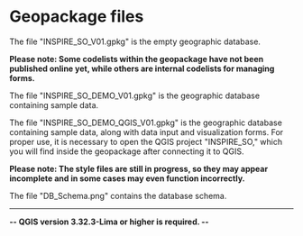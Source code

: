 # Geopackage files



The file "INSPIRE_SO_V01.gpkg" is the empty geographic database.

**Please note: Some codelists within the geopackage have not been published online yet, while others are internal codelists for managing forms.**

The file "INSPIRE_SO_DEMO_V01.gpkg" is the geographic database containing sample data.

The file "INSPIRE_SO_DEMO_QGIS_V01.gpkg" is the geographic database containing sample data, along with data input and visualization forms.
For proper use, it is necessary to open the QGIS project "INSPIRE_SO," which you will find inside the geopackage after connecting it to QGIS. 

**Please note: The style files are still in progress, so they may appear incomplete and in some cases may even function incorrectly.**

The file "DB_Schema.png" contains the database schema.

---
**-- QGIS version 3.32.3-Lima or higher is required. --**
